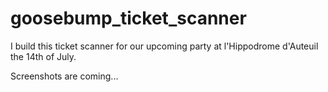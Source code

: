 # goosebump_ticket_scanner

I build this ticket scanner for our upcoming party at l'Hippodrome d'Auteuil the 14th of July.

Screenshots are coming...